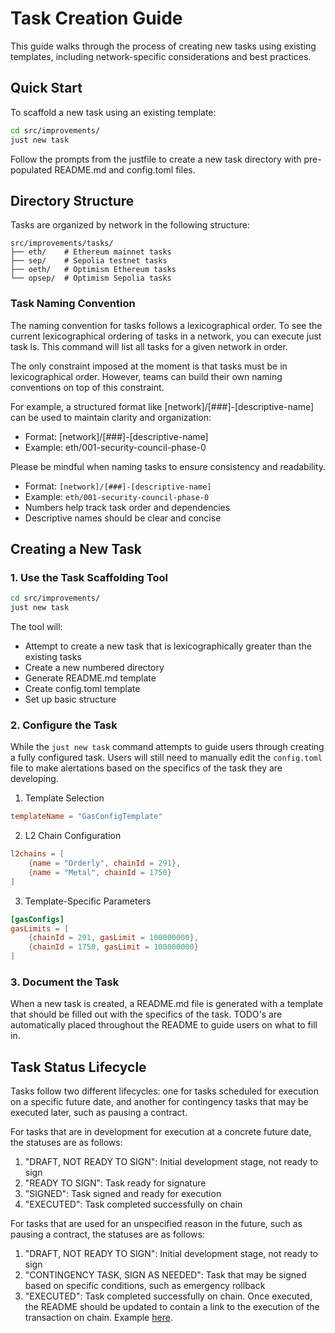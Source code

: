 # Task Creation Guide

This guide walks through the process of creating new tasks using existing templates, including network-specific considerations and best practices.

## Quick Start

To scaffold a new task using an existing template:

```bash
cd src/improvements/
just new task
```

Follow the prompts from the justfile to create a new task directory with pre-populated README.md and config.toml files.

## Directory Structure

Tasks are organized by network in the following structure:

```
src/improvements/tasks/
├── eth/    # Ethereum mainnet tasks
├── sep/    # Sepolia testnet tasks
├── oeth/   # Optimism Ethereum tasks
└── opsep/  # Optimism Sepolia tasks
```

### Task Naming Convention

The naming convention for tasks follows a lexicographical order. To see the current lexicographical ordering of tasks in a network, you can execute just task ls. This command will list all tasks for a given network in order.

The only constraint imposed at the moment is that tasks must be in lexicographical order. However, teams can build their own naming conventions on top of this constraint.

For example, a structured format like [network]/[###]-[descriptive-name] can be used to maintain clarity and organization:
- Format: [network]/[###]-[descriptive-name]
- Example: eth/001-security-council-phase-0

Please be mindful when naming tasks to ensure consistency and readability.
- Format: `[network]/[###]-[descriptive-name]`
- Example: `eth/001-security-council-phase-0`
- Numbers help track task order and dependencies
- Descriptive names should be clear and concise

## Creating a New Task

### 1. Use the Task Scaffolding Tool

```bash
cd src/improvements/
just new task
```

The tool will:
- Attempt to create a new task that is lexicographically greater than the existing tasks
- Create a new numbered directory
- Generate README.md template
- Create config.toml template
- Set up basic structure

### 2. Configure the Task

While the `just new task` command attempts to guide users through creating a fully configured task. Users will still need to manually edit the `config.toml` file to make alertations based on the specifics of the task they are developing.

1. Template Selection
```toml
templateName = "GasConfigTemplate"
```

2. L2 Chain Configuration
```toml
l2chains = [
    {name = "Orderly", chainId = 291},
    {name = "Metal", chainId = 1750}
]
```

3. Template-Specific Parameters
```toml
[gasConfigs]
gasLimits = [
    {chainId = 291, gasLimit = 100000000},
    {chainId = 1750, gasLimit = 100000000}
]
```

### 3. Document the Task

When a new task is created, a README.md file is generated with a template that should be filled out with the specifics of the task. TODO's are automatically placed throughout the README to guide users on what to fill in.

## Task Status Lifecycle

Tasks follow two different lifecycles: one for tasks scheduled for execution on a specific future date, and another for contingency tasks that may be executed later, such as pausing a contract.

For tasks that are in development for execution at a concrete future date, the statuses are as follows:

1. "DRAFT, NOT READY TO SIGN": Initial development stage, not ready to sign
2. "READY TO SIGN": Task ready for signature
3. "SIGNED": Task signed and ready for execution
4. "EXECUTED": Task completed successfully on chain

For tasks that are used for an unspecified reason in the future, such as pausing a contract, the statuses are as follows:

1. "DRAFT, NOT READY TO SIGN": Initial development stage, not ready to sign
2. "CONTINGENCY TASK, SIGN AS NEEDED": Task that may be signed based on specific conditions, such as emergency rollback
3. "EXECUTED": Task completed successfully on chain. Once executed, the README should be updated to contain a link to the execution of the transaction on chain. Example [here](https://github.com/ethereum-optimism/superchain-ops/pull/543/files).